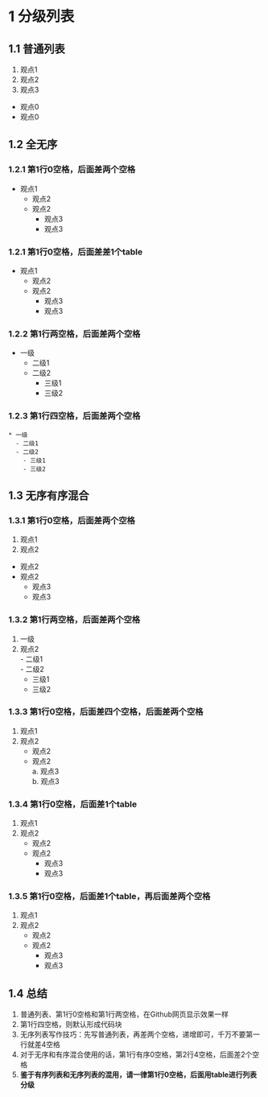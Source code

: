 # 1 分级列表    
## 1.1 普通列表  
1. 观点1  
2. 观点2  
3. 观点3  
- 观点0  
- 观点0  
## 1.2 全无序   
### 1.2.1 第1行0空格，后面差两个空格    
- 观点1   
  - 观点2  
  - 观点2  
    - 观点3  
    - 观点3   
### 1.2.1 第1行0空格，后面差差1个table      
- 观点1   
	- 观点2  
	- 观点2  
		- 观点3  
		- 观点3   
### 1.2.2 第1行两空格，后面差两个空格    
  - 一级   
    - 二级1   
    - 二级2   
      - 三级1   
      - 三级2  
### 1.2.3 第1行四空格，后面差两个空格   

    * 一级       
      - 二级1     
      - 二级2     
        - 三级1     
        - 三级2    


## 1.3 无序有序混合   
### 1.3.1 第1行0空格，后面差两个空格    
1. 观点1   
2. 观点2  
  - 观点2  
  - 观点2  
    - 观点3  
    - 观点3   
### 1.3.2 第1行两空格，后面差两个空格    
  1. 一级  
  2. 观点2  
    - 二级1   
    - 二级2   
      - 三级1   
      - 三级2  
### 1.3.3 第1行0空格，后面差四个空格，后面差两个空格    
1. 观点1   
2. 观点2  
    - 观点2  
    - 观点2  
      a. 观点3  
      b. 观点3   
### 1.3.4 第1行0空格，后面差1个table    
1. 观点1   
2. 观点2  
	- 观点2  
	- 观点2  
		- 观点3  
		- 观点3   
### 1.3.5 第1行0空格，后面差1个table，再后面差两个空格    
1. 观点1   
2. 观点2  
	- 观点2  
	- 观点2  
	  - 观点3  
	  - 观点3   
      
## 1.4 总结  
1. 普通列表、第1行0空格和第1行两空格，在Github网页显示效果一样   
2. 第1行四空格，则默认形成代码块    
3. 无序列表写作技巧：先写普通列表，再差两个空格，递增即可，千万不要第一行就差4空格   
4. 对于无序和有序混合使用的话，第1行有序0空格，第2行4空格，后面差2个空格   
5. **鉴于有序列表和无序列表的混用，请一律第1行0空格，后面用table进行列表分级**    


